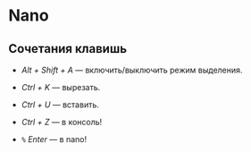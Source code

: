 # Nano

## Сочетания клавишь

* _Alt + Shift + A_ — включить/выключить режим выделения.
* _Ctrl + K_ — вырезать.
* _Ctrl + U_ — вставить.

* _Ctrl + Z_ — в консоль!
* `%` _Enter_ — в nano!
